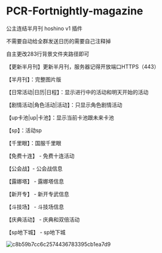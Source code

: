 # PCR-Fortnightly-magazine
公主连结半月刊
hoshino v1 插件

不需要自动给全群发送日历的需要自己注释掉

自主更改283行背景文件夹路径即可

【更新半月刊】更新半月刊，服务器记得开放端口HTTPS（443）

【半月刊】：完整图片版

【日常活动|日历|日程】：显示进行中的活动和明天开始的活动

【剧情活动|角色活动|活动】：只显示角色剧情活动

【up卡池|up|卡池】：显示当前卡池跟未来卡池

【sp】：活动sp

【千里眼】：国服千里眼

【免费十连】 - 免费十连活动

【公会战】- 公会战信息

【露娜塔】 - 露娜塔信息

【新开专】 - 新开专武信息

【斗技场】 - 斗技场信息

【庆典活动】 - 庆典和双倍活动

【sp地下城】 - sp地下城

![c8b59b7cc6c2574436783395cb1ea7d9](https://github.com/user-attachments/assets/85154f81-9a71-424f-b754-9b614ed012c1)

